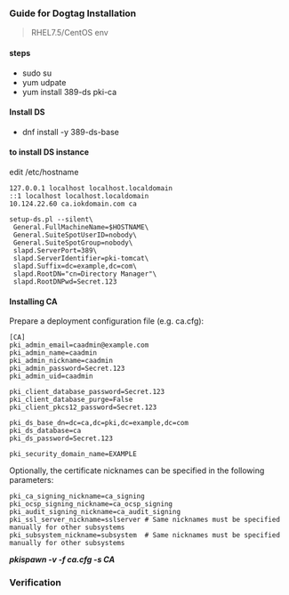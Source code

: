 ### Guide for Dogtag Installation

> RHEL7.5/CentOS env

#### steps
- sudo su
- yum udpate
- yum install 389-ds pki-ca


#### Install DS
- dnf install -y 389-ds-base

#### to install DS instance

edit /etc/hostname
```
127.0.0.1 localhost localhost.localdomain
::1 localhost localhost.localdomain
10.124.22.60 ca.iokdomain.com ca
```


```
setup-ds.pl --silent\
 General.FullMachineName=$HOSTNAME\
 General.SuiteSpotUserID=nobody\
 General.SuiteSpotGroup=nobody\
 slapd.ServerPort=389\
 slapd.ServerIdentifier=pki-tomcat\
 slapd.Suffix=dc=example,dc=com\
 slapd.RootDN="cn=Directory Manager"\
 slapd.RootDNPwd=Secret.123
```

#### Installing CA
Prepare a deployment configuration file (e.g. ca.cfg):
```
[CA]
pki_admin_email=caadmin@example.com
pki_admin_name=caadmin
pki_admin_nickname=caadmin
pki_admin_password=Secret.123
pki_admin_uid=caadmin

pki_client_database_password=Secret.123
pki_client_database_purge=False
pki_client_pkcs12_password=Secret.123

pki_ds_base_dn=dc=ca,dc=pki,dc=example,dc=com
pki_ds_database=ca
pki_ds_password=Secret.123

pki_security_domain_name=EXAMPLE
```
Optionally, the certificate nicknames can be specified in the following parameters:

```
pki_ca_signing_nickname=ca_signing
pki_ocsp_signing_nickname=ca_ocsp_signing
pki_audit_signing_nickname=ca_audit_signing
pki_ssl_server_nickname=sslserver # Same nicknames must be specified manually for other subsystems
pki_subsystem_nickname=subsystem  # Same nicknames must be specified manually for other subsystems
```

***pkispawn -v -f ca.cfg -s CA***

### Verification
